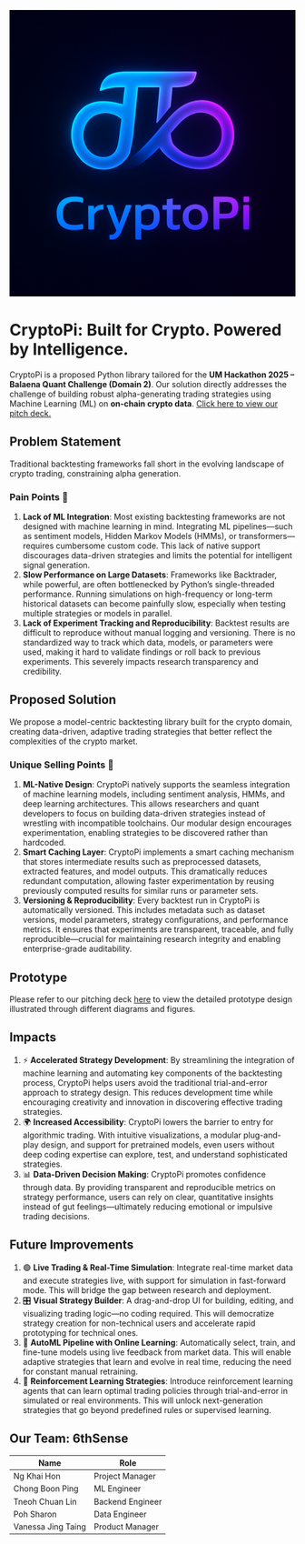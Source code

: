 ![CryptoPi Logo](assets/cryptopi_logo.png)

# CryptoPi: Built for Crypto. Powered by Intelligence.

CryptoPi is a proposed Python library tailored for the **UM Hackathon 2025 – Balaena Quant Challenge (Domain 2)**. Our solution directly addresses the challenge of building robust alpha-generating trading strategies using Machine Learning (ML) on **on-chain crypto data**.
[Click here to view our pitch deck.](https://www.canva.com/design/DAGkVzm-wM8/OcP3ndDx7Df2SLinLGI8Ig/view?utm_content=DAGkVzm-wM8&utm_campaign=designshare&utm_medium=link2&utm_source=uniquelinks&utlId=h6ab8f98cd7)

## Problem Statement

Traditional backtesting frameworks fall short in the evolving landscape of crypto trading, constraining alpha generation.

### Pain Points 🚨

1. **Lack of ML Integration**: Most existing backtesting frameworks are not designed with machine learning in mind. Integrating ML pipelines—such as sentiment models, Hidden Markov Models (HMMs), or transformers—requires cumbersome custom code. This lack of native support discourages data-driven strategies and limits the potential for intelligent signal generation.
2. **Slow Performance on Large Datasets**: Frameworks like Backtrader, while powerful, are often bottlenecked by Python’s single-threaded performance. Running simulations on high-frequency or long-term historical datasets can become painfully slow, especially when testing multiple strategies or models in parallel.
3. **Lack of Experiment Tracking and Reproducibility**: Backtest results are difficult to reproduce without manual logging and versioning. There is no standardized way to track which data, models, or parameters were used, making it hard to validate findings or roll back to previous experiments. This severely impacts research transparency and credibility.

## Proposed Solution

We propose a model-centric backtesting library built for the crypto domain, creating data-driven, adaptive trading strategies that better reflect the complexities of the crypto market.

### Unique Selling Points 🚀

1. **ML-Native Design**: CryptoPi natively supports the seamless integration of machine learning models, including sentiment analysis, HMMs, and deep learning architectures. This allows researchers and quant developers to focus on building data-driven strategies instead of wrestling with incompatible toolchains. Our modular design encourages experimentation, enabling strategies to be discovered rather than hardcoded.
2. **Smart Caching Layer**: CryptoPi implements a smart caching mechanism that stores intermediate results such as preprocessed datasets, extracted features, and model outputs. This dramatically reduces redundant computation, allowing faster experimentation by reusing previously computed results for similar runs or parameter sets.
3. **Versioning & Reproducibility**: Every backtest run in CryptoPi is automatically versioned. This includes metadata such as dataset versions, model parameters, strategy configurations, and performance metrics. It ensures that experiments are transparent, traceable, and fully reproducible—crucial for maintaining research integrity and enabling enterprise-grade auditability.

## Prototype

Please refer to our pitching deck [here](https://www.canva.com/design/DAGkVzm-wM8/OcP3ndDx7Df2SLinLGI8Ig/view?utm_content=DAGkVzm-wM8&utm_campaign=designshare&utm_medium=link2&utm_source=uniquelinks&utlId=h6ab8f98cd7) to view the detailed prototype design illustrated through different diagrams and figures.

## Impacts

1. ⚡ **Accelerated Strategy Development**: By streamlining the integration of machine learning and automating key components of the backtesting process, CryptoPi helps users avoid the traditional trial-and-error approach to strategy design. This reduces development time while encouraging creativity and innovation in discovering effective trading strategies.
2. 🌍 **Increased Accessibility**: CryptoPi lowers the barrier to entry for algorithmic trading. With intuitive visualizations, a modular plug-and-play design, and support for pretrained models, even users without deep coding expertise can explore, test, and understand sophisticated strategies.
3. 📊 **Data-Driven Decision Making**: CryptoPi promotes confidence through data. By providing transparent and reproducible metrics on strategy performance, users can rely on clear, quantitative insights instead of gut feelings—ultimately reducing emotional or impulsive trading decisions.

## Future Improvements

1. 🟢 **Live Trading & Real-Time Simulation**: Integrate real-time market data and execute strategies live, with support for simulation in fast-forward mode. This will bridge the gap between research and deployment.
2. 🎛️ **Visual Strategy Builder**: A drag-and-drop UI for building, editing, and visualizing trading logic—no coding required. This will democratize strategy creation for non-technical users and accelerate rapid prototyping for technical ones.
3. 🤖 **AutoML Pipeline with Online Learning**: Automatically select, train, and fine-tune models using live feedback from market data. This will enable adaptive strategies that learn and evolve in real time, reducing the need for constant manual retraining.
4. 🧠 **Reinforcement Learning Strategies**: Introduce reinforcement learning agents that can learn optimal trading policies through trial-and-error in simulated or real environments. This will unlock next-generation strategies that go beyond predefined rules or supervised learning.

## Our Team: **6thSense**

| Name               | Role             |
| ------------------ | ---------------- |
| Ng Khai Hon        | Project Manager  |
| Chong Boon Ping    | ML Engineer      |
| Tneoh Chuan Lin    | Backend Engineer |
| Poh Sharon         | Data Engineer    |
| Vanessa Jing Taing | Product Manager  |
